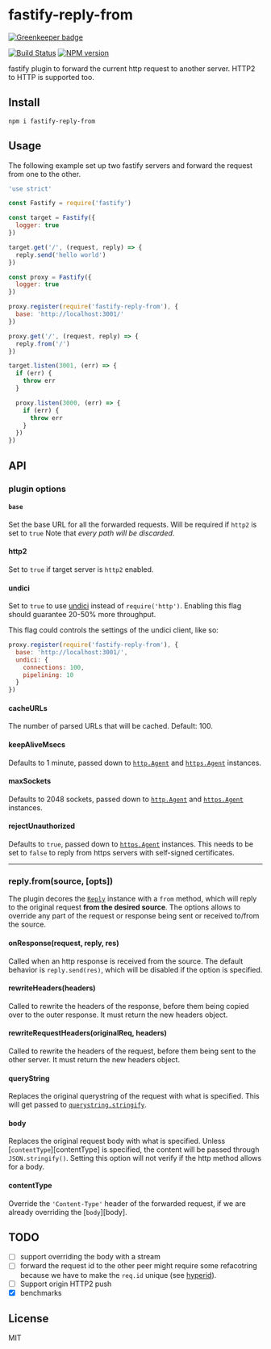# fastify-reply-from

[![Greenkeeper badge](https://badges.greenkeeper.io/fastify/fastify-reply-from.svg)](https://greenkeeper.io/)

[![Build Status](https://travis-ci.org/fastify/fastify-reply-from.svg?branch=master)](https://travis-ci.org/fastify/fastify-reply-from)
[![NPM version](https://img.shields.io/npm/v/fastify-reply-from.svg?style=flat)](https://www.npmjs.com/package/fastify-reply-fromm)

fastify plugin to forward the current http request to another server.
HTTP2 to HTTP is supported too.

## Install

```
npm i fastify-reply-from
```

## Usage

The following example set up two fastify servers and forward the request
from one to the other.

```js
'use strict'

const Fastify = require('fastify')

const target = Fastify({
  logger: true
})

target.get('/', (request, reply) => {
  reply.send('hello world')
})

const proxy = Fastify({
  logger: true
})

proxy.register(require('fastify-reply-from'), {
  base: 'http://localhost:3001/'
})

proxy.get('/', (request, reply) => {
  reply.from('/')
})

target.listen(3001, (err) => {
  if (err) {
    throw err
  }

  proxy.listen(3000, (err) => {
    if (err) {
      throw err
    }
  })
})
```

## API

### plugin options

#### `base`

Set the base URL for all the forwarded requests. Will be required if `http2` is set to `true`
Note that _every path will be discarded_.

#### http2
Set to `true` if target server is `http2` enabled.

#### undici
Set to `true` to use [undici](https://github.com/mcollina/undici)
instead of `require('http')`. Enabling this flag should guarantee
20-50% more throughput.

This flag could controls the settings of the undici client, like so:

```js
proxy.register(require('fastify-reply-from'), {
  base: 'http://localhost:3001/',
  undici: {
    connections: 100,
    pipelining: 10
  }
})
```

#### cacheURLs

The number of parsed URLs that will be cached. Default: 100.

#### keepAliveMsecs

Defaults to 1 minute, passed down to [`http.Agent`][http-agent] and
[`https.Agent`][https-agent] instances.

#### maxSockets

Defaults to 2048 sockets, passed down to [`http.Agent`][http-agent] and
[`https.Agent`][https-agent] instances.

#### rejectUnauthorized

Defaults to `true`, passed down to [`https.Agent`][https-agent] instances.
This needs to be set to `false` to reply from https servers with
self-signed certificates.

---

### reply.from(source, [opts])

The plugin decores the
[`Reply`](https://github.com/fastify/fastify/blob/master/docs/Reply.md)
instance with a `from` method, which will reply to the original request
__from the desired source__. The options allows to override any part of
the request or response being sent or received to/from the source.

#### onResponse(request, reply, res)

Called when an http response is received from the source.
The default behavior is `reply.send(res)`, which will be disabled if the
option is specified.

#### rewriteHeaders(headers)

Called to rewrite the headers of the response, before them being copied
over to the outer response.
It must return the new headers object.

#### rewriteRequestHeaders(originalReq, headers)

Called to rewrite the headers of the request, before them being sent to the other server.
It must return the new headers object.

#### queryString

Replaces the original querystring of the request with what is specified.
This will get passed to
[`querystring.stringify`](https://nodejs.org/api/querystring.html#querystring_querystring_stringify_obj_sep_eq_options).

#### body

Replaces the original request body with what is specified. Unless
[`contentType`][contentType] is specified, the content will be passed
through `JSON.stringify()`.
Setting this option will not verify if the http method allows for a body.

#### contentType

Override the `'Content-Type'` header of the forwarded request, if we are
already overriding the [`body`][body].

## TODO

* [ ] support overriding the body with a stream
* [ ] forward the request id to the other peer might require some
      refacotring because we have to make the `req.id` unique
      (see [hyperid](http://npm.im/hyperid)).
* [ ] Support origin HTTP2 push
* [x] benchmarks

## License

MIT

[http-agent]: https://nodejs.org/api/http.html#http_new_agent_options
[https-agent]: https://nodejs.org/api/https.html#https_class_https_agent
